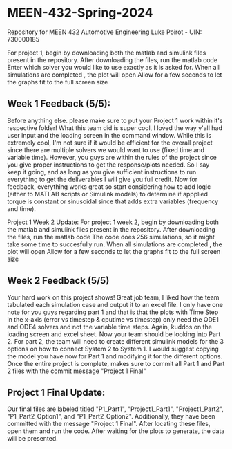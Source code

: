 # MEEN-432-Spring-2024
Repository for MEEN 432 Automotive Engineering
Luke Poirot - UIN: 730000185

For project 1, begin by downloading both the matlab and simulink files present in the repository. 
After downloading the files, run the matlab code
Enter which solver you would like to use exactly as it is asked for.
When all simulations are completed , the plot will open
Allow for a few seconds to let the graphs fit to the full screen size

## Week 1 Feedback (5/5):
Before anything else. please make sure to put your Project 1 work within it's respective folder! What this team did is super cool, I loved the way y'all had user input and the loading screen in the command window. While this is extremely cool, I'm not sure if it would be efficient for the overall project since there are multiple solvers we would want to use (fixed time and variable time). However, you guys are within the rules of the project since you give proper instructions to get the response/plots needed. So I say keep it going, and as long as you give sufficient instructions to run everything to get the deliverables I will give you full credit. Now for feedback, everything works great so start considering how to add logic (either to MATLAB scripts or Simulink models) to determine if appplied torque is constant or sinusoidal since that adds extra variables (frequency and time). 


Project 1 Week 2 Update:
For project 1 week 2, begin by downloading both the matlab and simulink files present in the repository. 
After downloading the files, run the matlab code
The code does 256 simulations, so it might take some time to succesfully run. When all simulations are completed , the plot will open
Allow for a few seconds to let the graphs fit to the full screen size

## Week 2 Feedback (5/5)
Your hard work on this project shows! Great job team, I liked how the team tabulated each simulation case and output it to an excel file. I only have one note for you guys regarding part 1 and that is that the plots with Time Step in the x-axis (error vs timestep & cputime vs timestep) only need the ODE1 and ODE4 solvers and not the variable time steps. Again, kuddos on the loading screen and excel sheet. Now your team should be looking into Part 2. For part 2, the team will need to create different simulink models for the 3 options on how to connect System 2 to System 1. I would suggest copying the model you have now for Part 1 and modifying it for the different options. Once the entire project is complete, makes sure to commit all Part 1 and Part 2 files with the commit message "Project 1 Final" 

## Project 1 Final Update:
Our final files are labeled titled "P1_Part1", "Project1_Part1", "Project1_Part2", "P1_Part2_Option1", and "P1_Part2_Option2". Additionally, they have been committed with the message "Project 1 Final".
After locating these files, open them and run the code.
After waiting for the plots to generate, the data will be presented.
